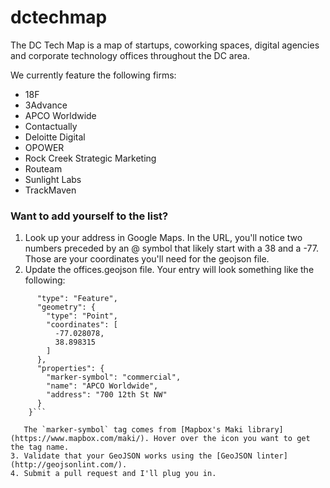 dctechmap
=========
The DC Tech Map is a map of startups, coworking spaces, digital agencies and corporate technology offices throughout the DC area. 

We currently feature the following firms:
* 18F
* 3Advance
* APCO Worldwide
* Contactually 
* Deloitte Digital
* OPOWER
* Rock Creek Strategic Marketing
* Routeam 
* Sunlight Labs
* TrackMaven

### Want to add yourself to the list?

1. Look up your address in Google Maps. In the URL, you'll notice two numbers preceded by an @ symbol that likely start with a 38 and a -77. Those are your coordinates you'll need for the geojson file.
2. Update the offices.geojson file. Your entry will look something like the following:
```{
      "type": "Feature",
      "geometry": {
        "type": "Point",
        "coordinates": [
          -77.028078,
          38.898315
        ]
      },
      "properties": {
        "marker-symbol": "commercial",
        "name": "APCO Worldwide",
        "address": "700 12th St NW"
      }
    }```

   The `marker-symbol` tag comes from [Mapbox's Maki library](https://www.mapbox.com/maki/). Hover over the icon you want to get the tag name.
3. Validate that your GeoJSON works using the [GeoJSON linter](http://geojsonlint.com/).
4. Submit a pull request and I'll plug you in.
